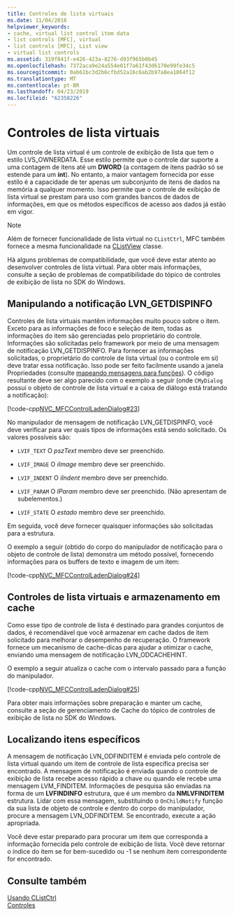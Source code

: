 ```yaml
---
title: Controles de lista virtuais
ms.date: 11/04/2016
helpviewer_keywords:
- cache, virtual list control item data
- list controls [MFC], virtual
- list controls [MFC], List view
- virtual list controls
ms.assetid: 319f841f-e426-423a-8276-d93f965b0b45
ms.openlocfilehash: 7372aca9e24a554e01f7a61f43d6170e99fe34c5
ms.sourcegitcommit: 0ab61bc3d2b6cfbd52a16c6ab2b97a8ea1864f12
ms.translationtype: MT
ms.contentlocale: pt-BR
ms.lasthandoff: 04/23/2019
ms.locfileid: "62358226"
---
```

# <a name="virtual-list-controls"></a>Controles de lista virtuais

Um controle de lista virtual é um controle de exibição de lista que tem o estilo LVS_OWNERDATA. Esse estilo permite que o controle dar suporte a uma contagem de itens até um **DWORD** (a contagem de itens padrão só se estende para um **int**). No entanto, a maior vantagem fornecida por esse estilo é a capacidade de ter apenas um subconjunto de itens de dados na memória a qualquer momento. Isso permite que o controle de exibição de lista virtual se prestam para uso com grandes bancos de dados de informações, em que os métodos específicos de acesso aos dados já estão em vigor.

> [!NOTE]
>  Além de fornecer funcionalidade de lista virtual no `CListCtrl`, MFC também fornece a mesma funcionalidade na [CListView](../mfc/reference/clistview-class.md) classe.

Há alguns problemas de compatibilidade, que você deve estar atento ao desenvolver controles de lista virtual. Para obter mais informações, consulte a seção de problemas de compatibilidade do tópico de controles de exibição de lista no SDK do Windows.

## <a name="handling-the-lvngetdispinfo-notification"></a>Manipulando a notificação LVN_GETDISPINFO

Controles de lista virtuais mantêm informações muito pouco sobre o item. Exceto para as informações de foco e seleção de item, todas as informações do item são gerenciadas pelo proprietário do controle. Informações são solicitadas pelo framework por meio de uma mensagem de notificação LVN_GETDISPINFO. Para fornecer as informações solicitadas, o proprietário do controle de lista virtual (ou o controle em si) deve tratar essa notificação. Isso pode ser feito facilmente usando a janela Propriedades (consulte [mapeando mensagens para funções](../mfc/reference/mapping-messages-to-functions.md)). O código resultante deve ser algo parecido com o exemplo a seguir (onde `CMyDialog` possui o objeto de controle de lista virtual e a caixa de diálogo está tratando a notificação):

[!code-cpp[NVC_MFCControlLadenDialog#23](../mfc/codesnippet/cpp/virtual-list-controls_1.cpp)]

No manipulador de mensagem de notificação LVN_GETDISPINFO, você deve verificar para ver quais tipos de informações está sendo solicitado. Os valores possíveis são:

- `LVIF_TEXT` O *pszText* membro deve ser preenchido.

- `LVIF_IMAGE` O *iImage* membro deve ser preenchido.

- `LVIF_INDENT` O *iIndent* membro deve ser preenchido.

- `LVIF_PARAM` O *lParam* membro deve ser preenchido. (Não apresentam de subelementos.)

- `LVIF_STATE` O *estado* membro deve ser preenchido.

Em seguida, você deve fornecer quaisquer informações são solicitadas para a estrutura.

O exemplo a seguir (obtido do corpo do manipulador de notificação para o objeto de controle de lista) demonstra um método possível, fornecendo informações para os buffers de texto e imagem de um item:

[!code-cpp[NVC_MFCControlLadenDialog#24](../mfc/codesnippet/cpp/virtual-list-controls_2.cpp)]

## <a name="caching-and-virtual-list-controls"></a>Controles de lista virtuais e armazenamento em cache

Como esse tipo de controle de lista é destinado para grandes conjuntos de dados, é recomendável que você armazenar em cache dados de item solicitado para melhorar o desempenho de recuperação. O framework fornece um mecanismo de cache-dicas para ajudar a otimizar o cache, enviando uma mensagem de notificação LVN_ODCACHEHINT.

O exemplo a seguir atualiza o cache com o intervalo passado para a função do manipulador.

[!code-cpp[NVC_MFCControlLadenDialog#25](../mfc/codesnippet/cpp/virtual-list-controls_3.cpp)]

Para obter mais informações sobre preparação e manter um cache, consulte a seção de gerenciamento de Cache do tópico de controles de exibição de lista no SDK do Windows.

## <a name="finding-specific-items"></a>Localizando itens específicos

A mensagem de notificação LVN_ODFINDITEM é enviada pelo controle de lista virtual quando um item de controle de lista específica precisa ser encontrado. A mensagem de notificação é enviada quando o controle de exibição de lista recebe acesso rápido a chave ou quando ele recebe uma mensagem LVM_FINDITEM. Informações de pesquisa são enviadas na forma de um **LVFINDINFO** estrutura, que é um membro da **NMLVFINDITEM** estrutura. Lidar com essa mensagem, substituindo o `OnChildNotify` função da sua lista de objeto de controle e dentro do corpo do manipulador, procure a mensagem LVN_ODFINDITEM. Se encontrado, execute a ação apropriada.

Você deve estar preparado para procurar um item que corresponda a informação fornecida pelo controle de exibição de lista. Você deve retornar o índice do item se for bem-sucedido ou -1 se nenhum item correspondente for encontrado.

## <a name="see-also"></a>Consulte também

[Usando CListCtrl](../mfc/using-clistctrl.md)<br/>
[Controles](../mfc/controls-mfc.md)
